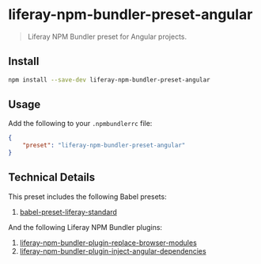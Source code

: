 # liferay-npm-bundler-preset-angular

> Liferay NPM Bundler preset for Angular projects. 

## Install

```sh
npm install --save-dev liferay-npm-bundler-preset-angular
```

## Usage

Add the following to your `.npmbundlerrc` file:

```json
{
    "preset": "liferay-npm-bundler-preset-angular"
}
```

## Technical Details

This preset includes the following Babel presets:

1. [babel-preset-liferay-standard](https://github.com/izaera/liferay-npm-build-tools/tree/master/packages/babel-preset-liferay-standard)

And the following Liferay NPM Bundler plugins:

1. [liferay-npm-bundler-plugin-replace-browser-modules](https://github.com/izaera/liferay-npm-build-tools/tree/master/packages/liferay-npm-bundler-plugin-replace-browser-modules)
2. [liferay-npm-bundler-plugin-inject-angular-dependencies](https://github.com/izaera/liferay-npm-build-tools/tree/master/packages/liferay-npm-bundler-plugin-inject-angular-dependencies)


